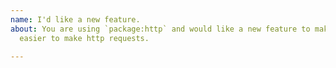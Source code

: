 ```yaml
---
name: I'd like a new feature.
about: You are using `package:http` and would like a new feature to make it
  easier to make http requests.

---
```


<!--
  Please describe the feature you'd like to see us implement along with a use
  case.


  Note that this package is designed to be cross-platform and we will only be
  able to add features which can be supported with _both_ `dart:io` and
  `dart:html`. If you're looking for a feature which is already supported by the
  `dart:io` HttpClient constructor you can construct one manually and pass it
  to the IOClient constructor directly.
-->
